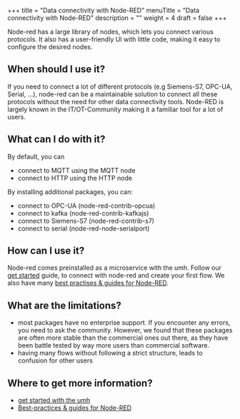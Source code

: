 +++
title = "Data connectivity with Node-RED"
menuTitle = "Data connectivity with Node-RED"
description = ""
weight = 4
draft = false
+++

Node-red has a large library of nodes, which lets you connect various protocols. It also has a user-friendly UI 
with little code, making it easy to configure the desired nodes. 

## When should I use it?

If you need to connect a lot of different protocols (e.g Siemens-S7, OPC-UA, Serial, ...), node-red can be a maintainable
solution to connect all these protocols without the need for other data connectivity tools. Node-RED is largely known in 
the IT/OT-Community making it a familiar tool for a lot of users.

## What can I do with it?

By default, you can
- connect to MQTT using the MQTT node
- connect to HTTP using the HTTP node

By installing additional packages, you can:
- connect to OPC-UA (node-red-contrib-opcua)
- connect to kafka (node-red-contrib-kafkajs)
- connect to Siemens-S7 (node-red-contrib-s7)
- connect to serial (node-red-node-serialport)

## How can I use it?

Node-red comes preinstalled as a microservice with the umh. Follow our [get started](/docs/getstarted/) guide, 
to connect with node-red and create your first flow. We also have many [best practises & guides for Node-RED](https://learn.umh.app/topic/node-red/).

## What are the limitations?

- most packages have no enterprise support. If you encounter any errors, you need to ask the community. 
  However, we found that these packages are often more stable than the commercial ones out there, 
  as they have been battle tested by way more users than commercial software.
- having many flows without following a strict structure, leads to confusion for other users

## Where to get more information?

- [get started with the umh](/docs/getstarted/)
- [Best-practices & guides for Node-RED](https://learn.umh.app/topic/node-red/)